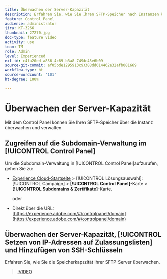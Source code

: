 ```yaml
---
title: Überwachen der Server-Kapazität
description: Erfahren Sie, wie Sie Ihren SFTP-Speicher nach Instanzen überwachen und verwalten und IP-Adressen zu Zulassungslisten hinzufügen können.
feature: Control Panel
audience: administrator
jira: KT-3266
thumbnail: 27270.jpg
doc-type: feature video
activity: use
team: TM
role: Admin
level: Experienced
exl-id: c4fa20ed-a836-4c69-b3a8-749dc43e6b09
source-git-commit: af05bde1295913c93388dd014462e32afb081669
workflow-type: ht
source-wordcount: '101'
ht-degree: 100%

---
```


# Überwachen der Server-Kapazität

Mit dem Control Panel können Sie Ihren SFTP-Speicher über die Instanz überwachen und verwalten.

## Zugreifen auf die Subdomain-Verwaltung im [!UICONTROL Control Panel]

Um die Subdomain-Verwaltung in [!UICONTROL Control Panel]aufzurufen, gehen Sie zu:

* [Experience Cloud-Startseite](https://experience.adobe.com/#/home) > [!UICONTROL Lösungsauswahl]: [!UICONTROL Campaign] > **[!UICONTROL Control Panel]**-Karte > **[!UICONTROL Subdomains &amp; Zertifikate]**-Karte.

  oder
* Direkt über die URL: [https://experience.adobe.com/#/controlpanel/domain](https://experience.adobe.com/#/controlpanel/domain)

## Überwachen der Server-Kapazität, [!UICONTROL Setzen von IP-Adressen auf Zulassungslisten] und Hinzufügen von SSH-Schlüsseln

Erfahren Sie, wie Sie die Speicherkapazität Ihrer SFTP-Server überwachen.

>[!VIDEO](https://video.tv.adobe.com/v/27270?quality=12&learn=0n)
